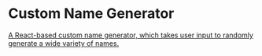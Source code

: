 # Custom Name Generator

[A React-based custom name generator, which takes user input to randomly generate a wide variety of names.](https://react-am1z75.stackblitz.io/)
